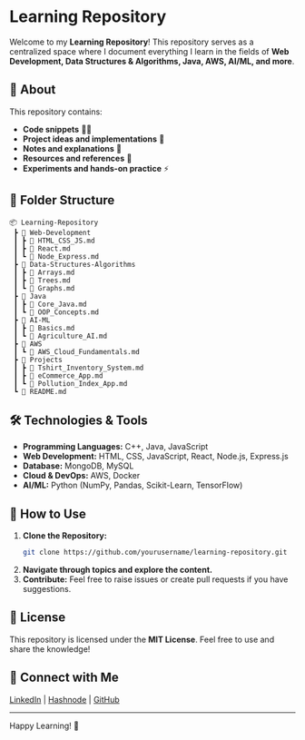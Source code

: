 # Learning Repository

Welcome to my **Learning Repository**! This repository serves as a centralized space where I document everything I learn in the fields of **Web Development, Data Structures & Algorithms, Java, AWS, AI/ML, and more**.

## 📌 About
This repository contains:
- **Code snippets** 🧑‍💻
- **Project ideas and implementations** 🚀
- **Notes and explanations** 📖
- **Resources and references** 🔗
- **Experiments and hands-on practice** ⚡

## 📂 Folder Structure
```
📦 Learning-Repository
 ┣ 📂 Web-Development
 ┃ ┣ 📜 HTML_CSS_JS.md
 ┃ ┣ 📜 React.md
 ┃ ┗ 📜 Node_Express.md
 ┣ 📂 Data-Structures-Algorithms
 ┃ ┣ 📜 Arrays.md
 ┃ ┣ 📜 Trees.md
 ┃ ┗ 📜 Graphs.md
 ┣ 📂 Java
 ┃ ┣ 📜 Core_Java.md
 ┃ ┗ 📜 OOP_Concepts.md
 ┣ 📂 AI-ML
 ┃ ┣ 📜 Basics.md
 ┃ ┗ 📜 Agriculture_AI.md
 ┣ 📂 AWS
 ┃ ┗ 📜 AWS_Cloud_Fundamentals.md
 ┣ 📂 Projects
 ┃ ┣ 📜 Tshirt_Inventory_System.md
 ┃ ┣ 📜 eCommerce_App.md
 ┃ ┗ 📜 Pollution_Index_App.md
 ┗ 📜 README.md
```

## 🛠️ Technologies & Tools
- **Programming Languages:** C++, Java, JavaScript
- **Web Development:** HTML, CSS, JavaScript, React, Node.js, Express.js
- **Database:** MongoDB, MySQL
- **Cloud & DevOps:** AWS, Docker
- **AI/ML:** Python (NumPy, Pandas, Scikit-Learn, TensorFlow)

## 🚀 How to Use
1. **Clone the Repository:**
   ```sh
   git clone https://github.com/yourusername/learning-repository.git
   ```
2. **Navigate through topics and explore the content.**
3. **Contribute:** Feel free to raise issues or create pull requests if you have suggestions.

## 📜 License
This repository is licensed under the **MIT License**. Feel free to use and share the knowledge!

## 🌟 Connect with Me
[LinkedIn](https://www.linkedin.com/in/indrajit-barman-276486227/) | [Hashnode](https://thecsboy.hashnode.dev/) | [GitHub](https://github.com/indrajit002)

---
Happy Learning! 🚀

